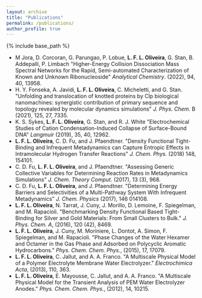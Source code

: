 ```yaml
---
layout: archive
title: "Publications"
permalink: /publications/
author_profile: true
---
```


{% include base_path %}

- M Jora, D. Corcoran, G. Parungao, P. Lobue, **L. F. L. Oliveira**, G. Stan, B. Addepalli, P. Limbach "Higher-Energy Collision Dissociation Mass Spectral Networks for the Rapid, Semi-automated Characterization of Known and Unknown Ribonucleoside" *Analytical Chemistry*. (2022), 94, 40, 13958.
-  H. Y. Fonseka, A. Javidi, **L. F. L. Oliveira**, C. Micheletti, and G. Stan. "Unfolding and translocation of knotted proteins by Clp biological nanomachines: synergistic contribution of primary sequence and topology revealed by molecular dynamics simulations" *J. Phys. Chem*. B (2021), 125, 27, 7335.
- K. S. Sykes, **L. F. L. Oliveira**, G. Stan, and R. J. White "Electrochemical Studies of Cation Condensation-Induced Collapse of Surface-Bound DNA" *Langmuir* (2019), 35, 40, 12962.
- **L. F. L. Oliveira**, C. D. Fu,  and J. Pfaendtner.  "Density Functional Tight-Binding and Infrequent Metadynamics can Capture Entropic Effects in Intramolecular Hydrogen Transfer Reactions" *J. Chem. Phys.* (2018) 148, 154101.
- C. D. Fu, **L. F. L. Oliveira**, and J. Pfaendtner. "Assessing Generic Collective Variables for Determining Reaction Rates in Metadynamics Simulations" *J. Chem. Theory Comput.* (2017), 13 (3), 968.
- C. D. Fu, **L. F. L. Oliveira**, and J. Pfaendtner. "Determining Energy Barriers and Selectivities of a Multi-Pathway System With Infrequent Metadynamics" *J. Chem. Physics* (2017), 146 014108.
- **L. F. L. Oliveira**, N. Tarrat, J. Cuny, J. Morillo, D. Lemoine, F. Spiegelman, and M. Rapacioli. "Benchmarking Density Functional Based Tight-Binding for Silver and Gold Materials: From Small Clusters to Bulk." *J. Phys. Chem. A*, (2016), 120 (42), 8469. 
- **L. F. L. Oliveira**, J. Cuny, M. Moriniere, L. Dontot, A. Simon, F. Spiegelman, and M. Rapacioli. "Phase Changes of the Water Hexamer and Octamer in the Gas Phase and Adsorbed on Polycyclic Aromatic Hydrocarbons." *Phys. Chem. Chem. Phys.*, (2015), 17, 17079.
- **L. F. L. Oliveira**, C. Jallut, and A. A. Franco. "A Multiscale Physical Model of a Polymer Electrolyte Membrane Water Electrolyzer." *Electrochimica Acta*, (2013), 110, 363.
- **L. F. L. Oliveira**, E. Mayousse, C. Jallut, and A. A. Franco. "A Multiscale Physical Model for the Transient Analysis of PEM Water Electrolyzer Anodes." *Phys. Chem. Chem. Phys.*, (2012), 14, 10215.

